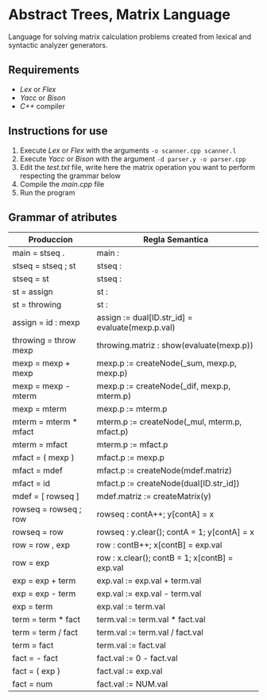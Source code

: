 # Abstract Trees, Matrix Language
Language for solving matrix calculation problems created from lexical and syntactic analyzer generators.

## Requirements

- _Lex_ or _Flex_
- _Yacc_ or _Bison_
- _C++_ compiler

## Instructions for use

1.  Execute _Lex_ or _Flex_ with the arguments `-o scanner.cpp scanner.l`
2.  Execute _Yacc_ or _Bison_ with the argument `-d parser.y -o parser.cpp`
3.  Edit the _test.txt_ file, write here the matrix operation you want to perform respecting the grammar below
4.  Compile the _main.cpp_ file
5.  Run the program

## Grammar of atributes

| Produccion             | Regla Semantica                                  |
| ---------------------- | ------------------------------------------------ |
| main = stseq .         | main :                                           |
| stseq = stseq ; st     | stseq :                                          |
| stseq = st             | stseq :                                          |
| st = assign            | st :                                             |
| st = throwing          | st :                                             |
| assign = id : mexp     | assign := dual[ID.str_id] = evaluate(mexp.p.val) |
| throwing = throw mexp  | throwing.matriz : show(evaluate(mexp.p))         |
| mexp = mexp + mexp     | mexp.p := createNode(\_sum, mexp.p, mexp.p)      |
| mexp = mexp - mterm    | mexp.p := createNode(\_dif, mexp.p, mterm.p)     |
| mexp = mterm           | mexp.p := mterm.p                                |
| mterm = mterm \* mfact | mterm.p := createNode(\_mul, mterm.p, mfact.p)   |
| mterm = mfact          | mterm.p := mfact.p                               |
| mfact = ( mexp )       | mfact.p := mexp.p                                |
| mfact = mdef           | mfact.p := createNode(mdef.matriz)               |
| mfact = id             | mfact.p := createNode(dual[ID.str_id])           |
| mdef = [ rowseq ]      | mdef.matriz := createMatrix(y)                   |
| rowseq = rowseq ; row  | rowseq : contA++; y[contA] = x                   |
| rowseq = row           | rowseq : y.clear(); contA = 1; y[contA] = x      |
| row = row , exp        | row : contB++; x[contB] = exp.val                |
| row = exp              | row : x.clear(); contB = 1; x[contB] = exp.val   |
| exp = exp + term       | exp.val := exp.val + term.val                    |
| exp = exp - term       | exp.val := exp.val - term.val                    |
| exp = term             | exp.val := term.val                              |
| term = term \* fact    | term.val := term.val \* fact.val                 |
| term = term / fact     | term.val := term.val / fact.val                  |
| term = fact            | term.val := fact.val                             |
| fact = - fact          | fact.val := 0 - fact.val                         |
| fact = ( exp )         | fact.val := exp.val                              |
| fact = num             | fact.val := NUM.val                              |
